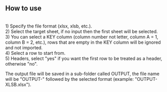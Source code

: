 <h2>How to use</h2><br>
1) Specify the file format (xlsx, xlsb, etc.).<br>
2) Select the target sheet, if no input then the first sheet will be selected.<br>
3) You can select a KEY column (column number not letter, column A = 1, column B = 2, etc.), rows that are empty in the KEY column will be ignored and not imported.<br>
4) Select a row to start from.<br>
5) Headers, select "yes" if you want the first row to be treated as a header, otherwise "no".<br>
  
The output file will be saved in a sub-folder called OUTPUT, the file name will be "OUTPUT-" followed by the selected format (example: "OUTPUT-XLSB.xlsx").

